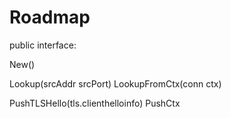 
# Roadmap

public interface:

New()

Lookup(srcAddr srcPort)
LookupFromCtx(conn ctx)

PushTLSHello(tls.clienthelloinfo)
PushCtx


